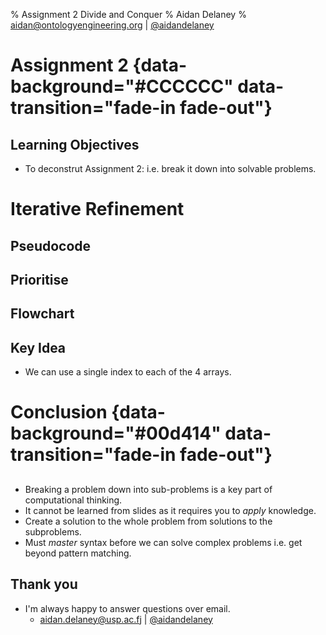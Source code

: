 % Assignment 2 Divide and Conquer
% Aidan Delaney
% <a href="mailto:aidan@ontologyengineering.org">aidan@ontologyengineering.org</a> | <a href="http://www.twitter.com/aidandelaney">\@aidandelaney</a>

# Assignment 2 {data-background="#CCCCCC" data-transition="fade-in fade-out"}

## Learning Objectives

  * To deconstrut Assignment 2: i.e. break it down into solvable problems.

# Iterative Refinement

## Pseudocode

## Prioritise

## Flowchart

## Key Idea

  * We can use a single index to each of the 4 arrays.

# Conclusion {data-background="#00d414" data-transition="fade-in fade-out"}

##

* Breaking a problem down into sub-problems is a key part of computational thinking.
* It cannot be learned from slides as it requires you to _apply_ knowledge.
* Create a solution to the whole problem from solutions to the subproblems.
* Must *master* syntax before we can solve complex problems i.e. get beyond pattern matching.

## Thank you 

* I'm always happy to answer questions over email.
     - <a href="mailto:aidan.delaney@usp.ac.fj">aidan.delaney@usp.ac.fj</a> | <a href="http://www.twitter.com/aidandelaney">\@aidandelaney</a>
